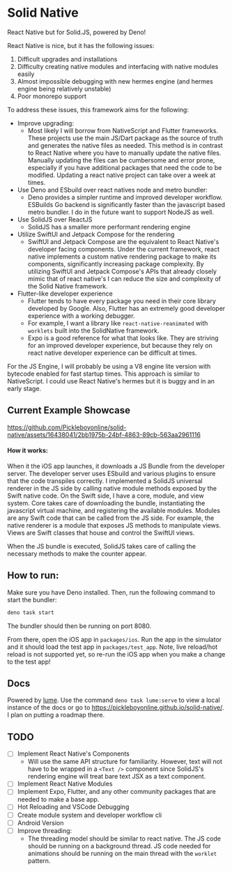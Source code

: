 # Solid Native
React Native but for Solid.JS, powered by Deno!

React Native is nice, but it has the following issues:
1. Difficult upgrades and installations
2. Difficulty creating native modules and interfacing with native modules easily
3. Almost impossible debugging with new hermes engine (and hermes engine being relatively unstable)
4. Poor monorepo support

To address these issues, this framework aims for the following:
- Improve upgrading:
	- Most likely I will borrow from NativeScript and Flutter frameworks. These projects use the main JS/Dart package as the source of truth and generates the native files as needed. This method is in contrast to React Native where you have to manually update the native files. Manually updating the files can be cumbersome and error prone, especially if you have additional packages that need the code to be modified. Updating a react native project can take over a week at times.
- Use Deno and ESbuild over react natives node and metro bundler:
	- Deno provides a simpler runtime and improved developer workflow. ESBuilds Go backend is significantly faster than the javascript based metro bundler. I do in the future want to support NodeJS as well.
- Use SolidJS over ReactJS
	- SolidJS has a smaller more performant rendering engine
- Utilize SwiftUI and Jetpack Compose for the rendering
	- SwiftUI and Jetpack Compose are the equivalent to React Native's developer facing components. Under the current framework, react native implements a custom native rendering package to make its components, significantly increasing package complexity. By utilizing SwiftUI and Jetpack Compose's APIs that already closely mimic that of react native's I can reduce the size and complexity of the Solid Native framework.
- Flutter-like developer experience
	- Flutter tends to have every package you need in their core library developed by Google. Also, Flutter has an extremely good developer experience with a working debugger. 
	- For example, I want a library like `react-native-reanimated` with `worklets` built into the SolidNative framework.
	- Expo is a good reference for what that looks like. They are striving for an improved  developer experience, but because they rely on react native developer experience can be difficult at times.

For the JS Engine, I will probably be using a V8 engine lite version with bytecode enabled for fast startup times. This approach is similar to NativeScript. I could use React Native's hermes but it is buggy and in an early stage.

## Current Example Showcase

https://github.com/Pickleboyonline/solid-native/assets/16438041/2bb1975b-24bf-4863-89cb-563aa2961116

#### How it works:
When it the iOS app launches, it downloads a JS Bundle from the developer server. The developer server uses ESbuild and various plugins to ensure that the code transpiles correctly. I implemented a SolidJS universal renderer in the JS side by calling native module methods exposed by the Swift native code. On the Swift side, I have a core, module, and view system. Core takes care of downloading the bundle, instantiating the javascript virtual machine,  and registering the available modules. Modules are any Swift code that can be called from the JS side. For example, the native renderer is a module that exposes JS methods to manipulate views. Views are Swift classes that house and control the SwiftUI views.

When the JS bundle is executed, SolidJS takes care of calling the necessary methods to make the counter appear.

## How to run:

Make sure you have Deno installed. Then, run the following command to start the bundler:
```ts
deno task start
```
The bundler should then be running on port 8080.

From there, open the iOS app in `packages/ios`. Run the app in the simulator and it should load the test app in `packages/test_app`. Note, live reload/hot reload is not supported yet, so re-run the iOS app when you make a change to the test app!

## Docs
Powered by [lume](https://lume.land/). Use the command `deno task lume:serve` to view a local instance of the docs or go to https://pickleboyonline.github.io/solid-native/. I plan on putting a roadmap there.

## TODO

- [ ] Implement React Native's Components
	- Will use the same API structure for familiarity. However, text will not have to be wrapped in a `<Text />` component since SolidJS's rendering engine will treat bare text JSX as a text component.
- [ ] Implement React Native Modules
- [ ] Implement Expo, Flutter, and any other community packages that are needed to make a base app.
- [ ] Hot Reloading and VSCode Debugging
- [ ] Create module system and developer workflow cli
- [ ] Android Version
- [ ] Improve threading:
	- The threading model should be similar to react native. The JS code should be running on a background thread. JS code needed for animations should be running on the main thread with the `worklet` pattern.
